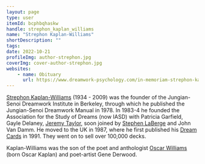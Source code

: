```yaml
---
layout: page
type: user
itemId: bcphbqhaskw
handle: strephon_kaplan_williams
name: "Strephon Kaplan-Williams"
shortDescription: ""
tags:
date: 2022-10-21
profileImg: author-strephon.jpg
coverImg: cover-author-strephon.jpg
websites:
    - name: Obituary
      url: https://www.dreamwork-psychology.com/in-memoriam-strephon-kaplan-williams-1934-2009/
---
```


[Strephon Kaplan-Williams](https://www.dreamwork-psychology.com/in-memoriam-strephon-kaplan-williams-1934-2009/) (1934 - 2009) was the founder of the Jungian-Senoi Dreamwork Institute in Berkeley, through which he published the Jungian-Senoi Dreamwork Manual in 1978. In 1983-4 he founded the Association for the Study of Dreams (now IASD) with Patricia Garfield, Gayle Delaney, [Jeremy Taylor](../@jeremytaylor), soon joined by [Stephen LaBerge](../@stephenlaberge) and John Van Damm. He moved to the UK in 1987, where he first published his [Dream Cards](https://dreamwork2000.com/dreamcards_interactive.html) in 1991. They went on to sell over 100,000 decks.

Kaplan-Williams was the son of the poet and anthologist <a href="https://en.wikipedia.org/wiki/Oscar_Williams_(poet)">Oscar Williams</a> (born Oscar Kaplan) and poet-artist Gene Derwood.
